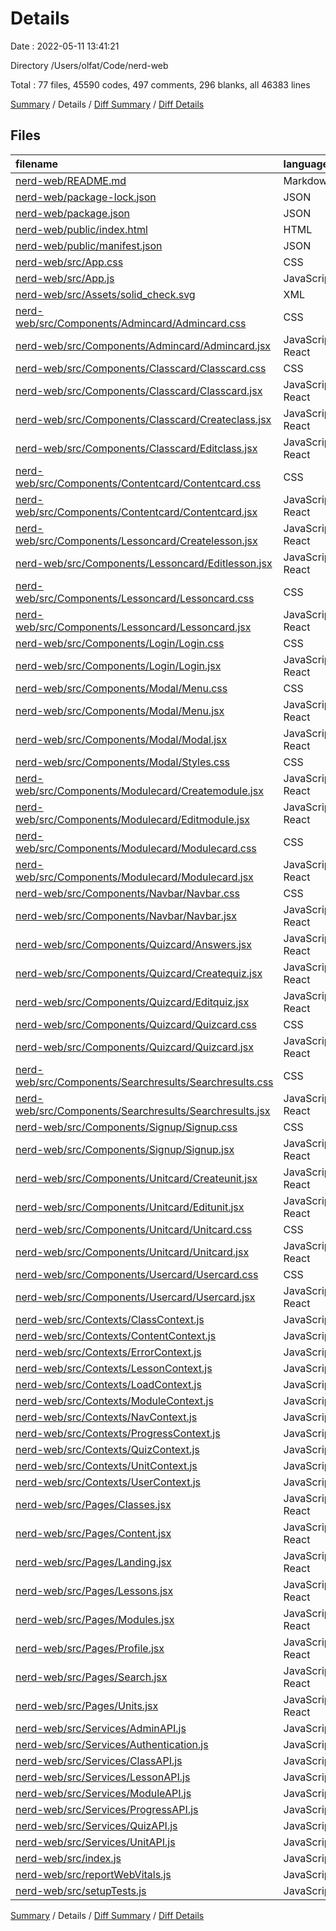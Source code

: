 # Details

Date : 2022-05-11 13:41:21

Directory /Users/olfat/Code/nerd-web

Total : 77 files,  45590 codes, 497 comments, 296 blanks, all 46383 lines

[Summary](results.md) / Details / [Diff Summary](diff.md) / [Diff Details](diff-details.md)

## Files
| filename | language | code | comment | blank | total |
| :--- | :--- | ---: | ---: | ---: | ---: |
| [nerd-web/README.md](/nerd-web/README.md) | Markdown | 38 | 0 | 33 | 71 |
| [nerd-web/package-lock.json](/nerd-web/package-lock.json) | JSON | 41,764 | 0 | 1 | 41,765 |
| [nerd-web/package.json](/nerd-web/package.json) | JSON | 46 | 0 | 1 | 47 |
| [nerd-web/public/index.html](/nerd-web/public/index.html) | HTML | 20 | 23 | 1 | 44 |
| [nerd-web/public/manifest.json](/nerd-web/public/manifest.json) | JSON | 25 | 0 | 1 | 26 |
| [nerd-web/src/App.css](/nerd-web/src/App.css) | CSS | 73 | 1 | 1 | 75 |
| [nerd-web/src/App.js](/nerd-web/src/App.js) | JavaScript | 121 | 18 | 4 | 143 |
| [nerd-web/src/Assets/solid_check.svg](/nerd-web/src/Assets/solid_check.svg) | XML | 3 | 0 | 0 | 3 |
| [nerd-web/src/Components/Admincard/Admincard.css](/nerd-web/src/Components/Admincard/Admincard.css) | CSS | 0 | 0 | 1 | 1 |
| [nerd-web/src/Components/Admincard/Admincard.jsx](/nerd-web/src/Components/Admincard/Admincard.jsx) | JavaScript React | 43 | 0 | 2 | 45 |
| [nerd-web/src/Components/Classcard/Classcard.css](/nerd-web/src/Components/Classcard/Classcard.css) | CSS | 3 | 0 | 1 | 4 |
| [nerd-web/src/Components/Classcard/Classcard.jsx](/nerd-web/src/Components/Classcard/Classcard.jsx) | JavaScript React | 29 | 0 | 3 | 32 |
| [nerd-web/src/Components/Classcard/Createclass.jsx](/nerd-web/src/Components/Classcard/Createclass.jsx) | JavaScript React | 25 | 0 | 3 | 28 |
| [nerd-web/src/Components/Classcard/Editclass.jsx](/nerd-web/src/Components/Classcard/Editclass.jsx) | JavaScript React | 31 | 0 | 2 | 33 |
| [nerd-web/src/Components/Contentcard/Contentcard.css](/nerd-web/src/Components/Contentcard/Contentcard.css) | CSS | 13 | 0 | 0 | 13 |
| [nerd-web/src/Components/Contentcard/Contentcard.jsx](/nerd-web/src/Components/Contentcard/Contentcard.jsx) | JavaScript React | 120 | 0 | 3 | 123 |
| [nerd-web/src/Components/Lessoncard/Createlesson.jsx](/nerd-web/src/Components/Lessoncard/Createlesson.jsx) | JavaScript React | 34 | 0 | 1 | 35 |
| [nerd-web/src/Components/Lessoncard/Editlesson.jsx](/nerd-web/src/Components/Lessoncard/Editlesson.jsx) | JavaScript React | 32 | 0 | 4 | 36 |
| [nerd-web/src/Components/Lessoncard/Lessoncard.css](/nerd-web/src/Components/Lessoncard/Lessoncard.css) | CSS | 3 | 0 | 0 | 3 |
| [nerd-web/src/Components/Lessoncard/Lessoncard.jsx](/nerd-web/src/Components/Lessoncard/Lessoncard.jsx) | JavaScript React | 29 | 0 | 2 | 31 |
| [nerd-web/src/Components/Login/Login.css](/nerd-web/src/Components/Login/Login.css) | CSS | 13 | 0 | 0 | 13 |
| [nerd-web/src/Components/Login/Login.jsx](/nerd-web/src/Components/Login/Login.jsx) | JavaScript React | 29 | 0 | 2 | 31 |
| [nerd-web/src/Components/Modal/Menu.css](/nerd-web/src/Components/Modal/Menu.css) | CSS | 60 | 0 | 11 | 71 |
| [nerd-web/src/Components/Modal/Menu.jsx](/nerd-web/src/Components/Modal/Menu.jsx) | JavaScript React | 101 | 0 | 5 | 106 |
| [nerd-web/src/Components/Modal/Modal.jsx](/nerd-web/src/Components/Modal/Modal.jsx) | JavaScript React | 39 | 0 | 5 | 44 |
| [nerd-web/src/Components/Modal/Styles.css](/nerd-web/src/Components/Modal/Styles.css) | CSS | 27 | 0 | 5 | 32 |
| [nerd-web/src/Components/Modulecard/Createmodule.jsx](/nerd-web/src/Components/Modulecard/Createmodule.jsx) | JavaScript React | 31 | 0 | 1 | 32 |
| [nerd-web/src/Components/Modulecard/Editmodule.jsx](/nerd-web/src/Components/Modulecard/Editmodule.jsx) | JavaScript React | 32 | 0 | 2 | 34 |
| [nerd-web/src/Components/Modulecard/Modulecard.css](/nerd-web/src/Components/Modulecard/Modulecard.css) | CSS | 3 | 0 | 0 | 3 |
| [nerd-web/src/Components/Modulecard/Modulecard.jsx](/nerd-web/src/Components/Modulecard/Modulecard.jsx) | JavaScript React | 29 | 0 | 2 | 31 |
| [nerd-web/src/Components/Navbar/Navbar.css](/nerd-web/src/Components/Navbar/Navbar.css) | CSS | 10 | 0 | 0 | 10 |
| [nerd-web/src/Components/Navbar/Navbar.jsx](/nerd-web/src/Components/Navbar/Navbar.jsx) | JavaScript React | 38 | 0 | 2 | 40 |
| [nerd-web/src/Components/Quizcard/Answers.jsx](/nerd-web/src/Components/Quizcard/Answers.jsx) | JavaScript React | 25 | 0 | 2 | 27 |
| [nerd-web/src/Components/Quizcard/Createquiz.jsx](/nerd-web/src/Components/Quizcard/Createquiz.jsx) | JavaScript React | 55 | 0 | 2 | 57 |
| [nerd-web/src/Components/Quizcard/Editquiz.jsx](/nerd-web/src/Components/Quizcard/Editquiz.jsx) | JavaScript React | 0 | 0 | 1 | 1 |
| [nerd-web/src/Components/Quizcard/Quizcard.css](/nerd-web/src/Components/Quizcard/Quizcard.css) | CSS | 30 | 0 | 0 | 30 |
| [nerd-web/src/Components/Quizcard/Quizcard.jsx](/nerd-web/src/Components/Quizcard/Quizcard.jsx) | JavaScript React | 33 | 0 | 1 | 34 |
| [nerd-web/src/Components/Searchresults/Searchresults.css](/nerd-web/src/Components/Searchresults/Searchresults.css) | CSS | 13 | 0 | 0 | 13 |
| [nerd-web/src/Components/Searchresults/Searchresults.jsx](/nerd-web/src/Components/Searchresults/Searchresults.jsx) | JavaScript React | 36 | 0 | 2 | 38 |
| [nerd-web/src/Components/Signup/Signup.css](/nerd-web/src/Components/Signup/Signup.css) | CSS | 20 | 0 | 0 | 20 |
| [nerd-web/src/Components/Signup/Signup.jsx](/nerd-web/src/Components/Signup/Signup.jsx) | JavaScript React | 42 | 0 | 2 | 44 |
| [nerd-web/src/Components/Unitcard/Createunit.jsx](/nerd-web/src/Components/Unitcard/Createunit.jsx) | JavaScript React | 34 | 0 | 2 | 36 |
| [nerd-web/src/Components/Unitcard/Editunit.jsx](/nerd-web/src/Components/Unitcard/Editunit.jsx) | JavaScript React | 31 | 0 | 3 | 34 |
| [nerd-web/src/Components/Unitcard/Unitcard.css](/nerd-web/src/Components/Unitcard/Unitcard.css) | CSS | 8 | 0 | 0 | 8 |
| [nerd-web/src/Components/Unitcard/Unitcard.jsx](/nerd-web/src/Components/Unitcard/Unitcard.jsx) | JavaScript React | 47 | 1 | 2 | 50 |
| [nerd-web/src/Components/Usercard/Usercard.css](/nerd-web/src/Components/Usercard/Usercard.css) | CSS | 0 | 0 | 1 | 1 |
| [nerd-web/src/Components/Usercard/Usercard.jsx](/nerd-web/src/Components/Usercard/Usercard.jsx) | JavaScript React | 19 | 0 | 1 | 20 |
| [nerd-web/src/Contexts/ClassContext.js](/nerd-web/src/Contexts/ClassContext.js) | JavaScript | 290 | 6 | 20 | 316 |
| [nerd-web/src/Contexts/ContentContext.js](/nerd-web/src/Contexts/ContentContext.js) | JavaScript | 86 | 1 | 5 | 92 |
| [nerd-web/src/Contexts/ErrorContext.js](/nerd-web/src/Contexts/ErrorContext.js) | JavaScript | 18 | 0 | 3 | 21 |
| [nerd-web/src/Contexts/LessonContext.js](/nerd-web/src/Contexts/LessonContext.js) | JavaScript | 140 | 3 | 9 | 152 |
| [nerd-web/src/Contexts/LoadContext.js](/nerd-web/src/Contexts/LoadContext.js) | JavaScript | 18 | 0 | 3 | 21 |
| [nerd-web/src/Contexts/ModuleContext.js](/nerd-web/src/Contexts/ModuleContext.js) | JavaScript | 155 | 4 | 10 | 169 |
| [nerd-web/src/Contexts/NavContext.js](/nerd-web/src/Contexts/NavContext.js) | JavaScript | 44 | 2 | 6 | 52 |
| [nerd-web/src/Contexts/ProgressContext.js](/nerd-web/src/Contexts/ProgressContext.js) | JavaScript | 0 | 71 | 5 | 76 |
| [nerd-web/src/Contexts/QuizContext.js](/nerd-web/src/Contexts/QuizContext.js) | JavaScript | 294 | 5 | 13 | 312 |
| [nerd-web/src/Contexts/UnitContext.js](/nerd-web/src/Contexts/UnitContext.js) | JavaScript | 137 | 3 | 10 | 150 |
| [nerd-web/src/Contexts/UserContext.js](/nerd-web/src/Contexts/UserContext.js) | JavaScript | 114 | 3 | 10 | 127 |
| [nerd-web/src/Pages/Classes.jsx](/nerd-web/src/Pages/Classes.jsx) | JavaScript React | 27 | 0 | 2 | 29 |
| [nerd-web/src/Pages/Content.jsx](/nerd-web/src/Pages/Content.jsx) | JavaScript React | 11 | 0 | 1 | 12 |
| [nerd-web/src/Pages/Landing.jsx](/nerd-web/src/Pages/Landing.jsx) | JavaScript React | 31 | 0 | 3 | 34 |
| [nerd-web/src/Pages/Lessons.jsx](/nerd-web/src/Pages/Lessons.jsx) | JavaScript React | 27 | 0 | 3 | 30 |
| [nerd-web/src/Pages/Modules.jsx](/nerd-web/src/Pages/Modules.jsx) | JavaScript React | 26 | 0 | 2 | 28 |
| [nerd-web/src/Pages/Profile.jsx](/nerd-web/src/Pages/Profile.jsx) | JavaScript React | 22 | 0 | 1 | 23 |
| [nerd-web/src/Pages/Search.jsx](/nerd-web/src/Pages/Search.jsx) | JavaScript React | 41 | 0 | 3 | 44 |
| [nerd-web/src/Pages/Units.jsx](/nerd-web/src/Pages/Units.jsx) | JavaScript React | 27 | 0 | 2 | 29 |
| [nerd-web/src/Services/AdminAPI.js](/nerd-web/src/Services/AdminAPI.js) | JavaScript | 40 | 0 | 1 | 41 |
| [nerd-web/src/Services/Authentication.js](/nerd-web/src/Services/Authentication.js) | JavaScript | 53 | 36 | 6 | 95 |
| [nerd-web/src/Services/ClassAPI.js](/nerd-web/src/Services/ClassAPI.js) | JavaScript | 151 | 70 | 12 | 233 |
| [nerd-web/src/Services/LessonAPI.js](/nerd-web/src/Services/LessonAPI.js) | JavaScript | 98 | 53 | 8 | 159 |
| [nerd-web/src/Services/ModuleAPI.js](/nerd-web/src/Services/ModuleAPI.js) | JavaScript | 96 | 50 | 8 | 154 |
| [nerd-web/src/Services/ProgressAPI.js](/nerd-web/src/Services/ProgressAPI.js) | JavaScript | 68 | 1 | 4 | 73 |
| [nerd-web/src/Services/QuizAPI.js](/nerd-web/src/Services/QuizAPI.js) | JavaScript | 166 | 92 | 13 | 271 |
| [nerd-web/src/Services/UnitAPI.js](/nerd-web/src/Services/UnitAPI.js) | JavaScript | 99 | 46 | 7 | 152 |
| [nerd-web/src/index.js](/nerd-web/src/index.js) | JavaScript | 41 | 4 | 5 | 50 |
| [nerd-web/src/reportWebVitals.js](/nerd-web/src/reportWebVitals.js) | JavaScript | 12 | 0 | 2 | 14 |
| [nerd-web/src/setupTests.js](/nerd-web/src/setupTests.js) | JavaScript | 1 | 4 | 1 | 6 |

[Summary](results.md) / Details / [Diff Summary](diff.md) / [Diff Details](diff-details.md)